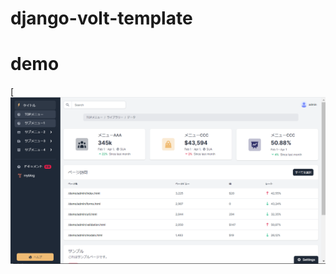 # django-volt-template


# demo
[![demo](https://github.com/sinjorjob/django-volt-template/blob/master/image/image-01.png)
